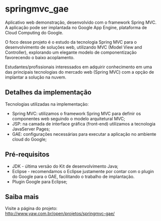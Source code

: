 springmvc_gae
===============

Aplicativo web demonstração, desenvolvido com o framework Spring MVC. A aplicação pode ser implantada no Google App Engine, plataforma de Cloud Computing do Google.

O foco desse projeto é o estudo da tecnologia Spring MVC para o desenvolvimento de soluções web, utilizando MVC (Model View and Controller), explorando um elegante modelo de componentização favorecendo o baixo acoplamento.

Estudantes/profissionais interessados em adquirir conhecimento em uma das principais tecnologias do mercado web (Spring MVC) com a opção de implantar a solução na nuvem.

Detalhes da implementação
-------
Tecnologias utilizadas na implementação:
* Spring MVC: utilizamos o framework Spring MVC para definir os componentes web seguindo o modelo arquitetural MVC;
* JSP: na camada de interface gráfica (front-end) utilizamos a tecnologia JavaServer Pages;
* GAE: configurações necessárias para executar a aplicação no ambiente cloud do Google;

Pré-requisitos
-------
* JDK - última versão do Kit de desenvolvimento Java;
* Eclipse - recomendamos o Eclipse justamente por contar com o plugin do Google para o GAE, facilitando o trabalho de implantação.
* Plugin Google para Eclipse;

Saiba mais
-------
Visite a página do projeto:
http://www.yaw.com.br/open/projetos/springmvc-gae/
